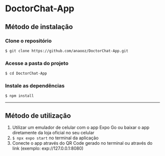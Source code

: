 # DoctorChat-App

## Método de instalação

### Clone o repositório

```$ git clone https://github.com/anaooz/DoctorChat-App.git```


### Acesse a pasta do projeto

```$ cd DoctorChat-App```


### Instale as dependências

```$ npm install```

---
## Método de utilização

1. Utilizar um emulador de celular com o app Expo Go ou baixar o app diretamente da loja oficial no seu celular
2. ```$ npx expo start``` no terminal da aplicação
3. Conecte o app através do QR Code gerado no terminal ou através do link (exemplo: exp://127.0.0.1:8080)
